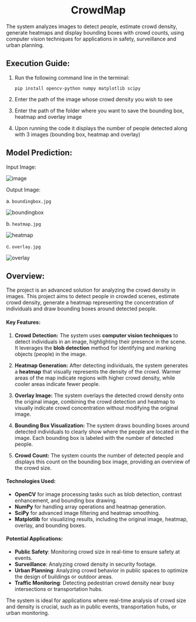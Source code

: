 <h1 align="center">CrowdMap</h1>
The system analyzes images to detect people, estimate crowd density, generate heatmaps and display bounding boxes with crowd counts, using computer vision techniques for applications in safety, surveillance and urban planning.

## Execution Guide:
1. Run the following command line in the terminal:
   ```
   pip install opencv-python numpy matplotlib scipy
   ```

2. Enter the path of the image whose crowd density you wish to see

3. Enter the path of the folder where you want to save the bounding box, heatmap and overlay image

4. Upon running the code it displays the number of people detected along with 3 images (bounding box, heatmap and overlay)

## Model Prediction:

  Input Image: 
  
  ![image](https://github.com/user-attachments/assets/5841f800-759f-4b93-817c-44e5caa710d3)

  Output Image:

  a. `boundingbox.jpg`

  ![boundingbox](https://github.com/user-attachments/assets/e8e981c7-4e59-44dc-93f0-53e7b27a71e6)

  b. `heatmap.jpg`

  ![heatmap](https://github.com/user-attachments/assets/541ebabf-cef6-4ee6-8d9f-e72489648882)

  c. `overlay.jpg`

  ![overlay](https://github.com/user-attachments/assets/a4d7b2e2-f1aa-4d19-9898-ec1d77dbe0c3)

## Overview:
The project is an advanced solution for analyzing the crowd density in images. This project aims to detect people in crowded scenes, estimate crowd density, generate a heatmap representing the concentration of individuals and draw bounding boxes around detected people.

#### Key Features:
1. **Crowd Detection:** The system uses **computer vision techniques** to detect individuals in an image, highlighting their presence in the scene. It leverages the **blob detection** method for identifying and marking objects (people) in the image.
   
2. **Heatmap Generation:** After detecting individuals, the system generates a **heatmap** that visually represents the density of the crowd. Warmer areas of the map indicate regions with higher crowd density, while cooler areas indicate fewer people.
   
3. **Overlay Image:** The system overlays the detected crowd density onto the original image, combining the crowd detection and heatmap to visually indicate crowd concentration without modifying the original image.

4. **Bounding Box Visualization:** The system draws bounding boxes around detected individuals to clearly show where the people are located in the image. Each bounding box is labeled with the number of detected people.

5. **Crowd Count:** The system counts the number of detected people and displays this count on the bounding box image, providing an overview of the crowd size.

#### Technologies Used:
- **OpenCV** for image processing tasks such as blob detection, contrast enhancement, and bounding box drawing.
- **NumPy** for handling array operations and heatmap generation.
- **SciPy** for advanced image filtering and heatmap smoothing.
- **Matplotlib** for visualizing results, including the original image, heatmap, overlay, and bounding boxes.

#### Potential Applications:
- **Public Safety**: Monitoring crowd size in real-time to ensure safety at events.
- **Surveillance**: Analyzing crowd density in security footage.
- **Urban Planning**: Analyzing crowd behavior in public spaces to optimize the design of buildings or outdoor areas.
- **Traffic Monitoring**: Detecting pedestrian crowd density near busy intersections or transportation hubs.

The system is ideal for applications where real-time analysis of crowd size and density is crucial, such as in public events, transportation hubs, or urban monitoring.
